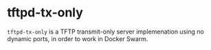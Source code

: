 # tftpd-tx-only

`tftpd-tx-only` is a TFTP transmit-only server implemenation using no dynamic ports, in order to work in Docker Swarm.

